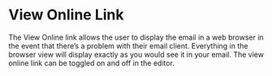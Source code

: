 # View Online Link

The View Online link allows the user to display the email in a web browser in the event that there’s a problem with their email client.
Everything in the browser view will display exactly as you would see it in your email. The view online link can be toggled 
on and off in the editor. 

